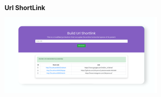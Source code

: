 ## Url ShortLink

<img src="https://github.com/afryannn/urlshortlink-RELEASE/blob/master/public/image/preview.png">
